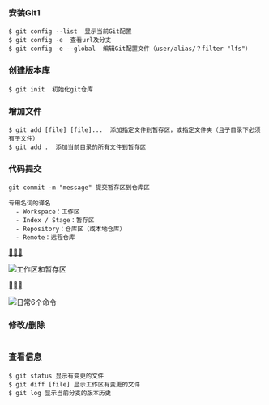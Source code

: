### 安装Git1
```
$ git config --list  显示当前Git配置
$ git config -e  查看url及分支
$ git config -e --global  编辑Git配置文件（user/alias/？filter "lfs"）
```

### 创建版本库
```
$ git init  初始化git仓库
```

### 增加文件
```
$ git add [file] [file]...  添加指定文件到暂存区，或指定文件夹（且子目录下必须有子文件）
$ git add .  添加当前目录的所有文件到暂存区
```

### 代码提交
```
git commit -m "message" 提交暂存区到仓库区
```
```
专用名词的译名
  - Workspace：工作区
  - Index / Stage：暂存区
  - Repository：仓库区（或本地仓库）
  - Remote：远程仓库
```
[🔗🔗🔗](https://www.liaoxuefeng.com/wiki/0013739516305929606dd18361248578c67b8067c8c017b000/0013745374151782eb658c5a5ca454eaa451661275886c6000)

![工作区和暂存区](https://cdn.liaoxuefeng.com/cdn/files/attachments/001384907702917346729e9afbf4127b6dfbae9207af016000/0)

[🔗🔗🔗](http://www.ruanyifeng.com/blog/2015/12/git-cheat-sheet.html)

![日常6个命令](http://www.ruanyifeng.com/blogimg/asset/2015/bg2015120901.png)

### 修改/删除
```
```
### 查看信息
```
$ git status 显示有变更的文件
$ git diff [file] 显示工作区有变更的文件
$ git log 显示当前分支的版本历史
```
